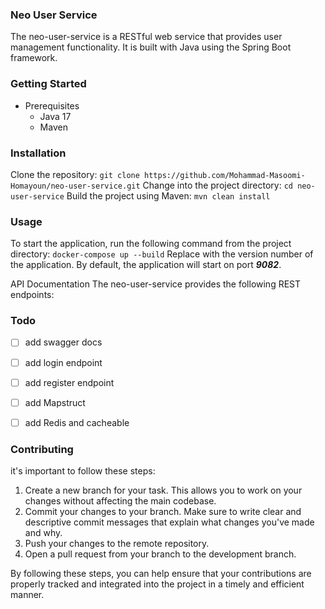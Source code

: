 ### Neo User Service
The neo-user-service is a RESTful web service that provides user management functionality. It is built with Java using the Spring Boot framework.

### Getting Started
- Prerequisites
  - Java 17
  - Maven
### Installation
Clone the repository:
```git clone https://github.com/Mohammad-Masoomi-Homayoun/neo-user-service.git```
Change into the project directory: ```cd neo-user-service```
Build the project using Maven: ```mvn clean install```

### Usage
To start the application, run the following command from the project directory:
```docker-compose up --build```
Replace <version> with the version number of the application. By default, the application will start on port ***9082***.

API Documentation
The neo-user-service provides the following REST endpoints:

### Todo

- [ ] add swagger docs 
- [ ] add login endpoint
- [ ] add register endpoint
- [ ] add Mapstruct
- [ ] add Redis and cacheable


 
### Contributing 
it's important to follow these steps:

1. Create a new branch for your task. This allows you to work on your changes without affecting the main codebase.
2. Commit your changes to your branch. Make sure to write clear and descriptive commit messages that explain what changes you've made and why.
3. Push your changes to the remote repository.
4. Open a pull request from your branch to the development branch. 

By following these steps, you can help ensure that your contributions are properly tracked and integrated into the project in a timely and efficient manner.
